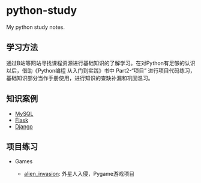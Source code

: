 # python-study

My python study notes.

## 学习方法

通过B站等网站寻找课程资源进行基础知识的了解学习。在对Python有足够的认识以后，借助《Python编程 从入门到实践》书中 Part2-“项目”
进行项目代码练习，基础知识部分当作手册使用，进行知识的查缺补漏和巩固温习。

## 知识案例

- [MySQL](demos/MySQL)
- [Flask](demos/Flask)
- [Django](demos/Django)

## 项目练习

- Games

  - [alien_invasion](projects/games/alien_invasion/): 外星人入侵，Pygame游戏项目
